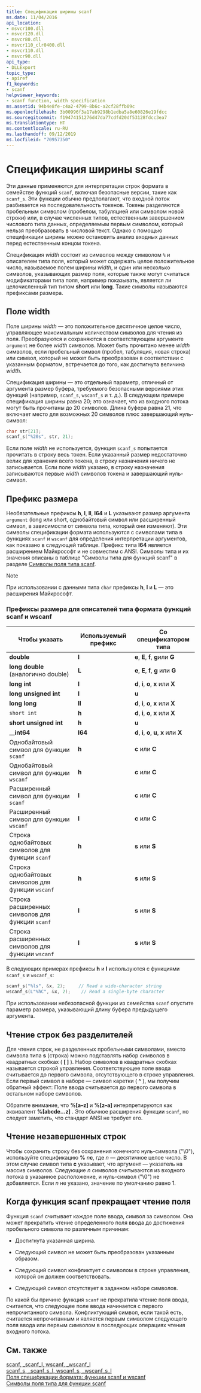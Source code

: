 ```yaml
---
title: Спецификация ширины scanf
ms.date: 11/04/2016
api_location:
- msvcr100.dll
- msvcr120.dll
- msvcr80.dll
- msvcr110_clr0400.dll
- msvcr110.dll
- msvcr90.dll
api_type:
- DLLExport
topic_type:
- apiref
f1_keywords:
- scanf
helpviewer_keywords:
- scanf function, width specification
ms.assetid: 94b4e8fe-c4a2-4799-8b6c-a2cf28ffb09c
ms.openlocfilehash: 3b00996f3a17ab9298b1edba5a8e60826e19fdcc
ms.sourcegitcommit: f19474151276d47da77cdfd20df53128fdcc3ea7
ms.translationtype: HT
ms.contentlocale: ru-RU
ms.lasthandoff: 09/12/2019
ms.locfileid: "70957350"
---
```

# <a name="scanf-width-specification"></a>Спецификация ширины scanf

Эти данные применяются для интерпретации строк формата в семействе функций `scanf`, включая безопасные версии, такие как `scanf_s`. Эти функции обычно предполагают, что входной поток разбивается на последовательность токенов. Токены разделяются пробельным символом (пробелом, табуляцией или символом новой строки) или, в случае численных типов, естественным завершением числового типа данных, определяемым первым символом, который нельзя преобразовать в числовой текст. Однако с помощью спецификации ширины можно остановить анализ входных данных перед естественным концом токена.

Спецификация *width* состоит из символов между символом `%` и описателем типа поля, который может содержать целое положительное число, называемое полем ширины *width*, и один или несколько символов, указывающих размер поля, которые также могут считаться модификаторами типа поля, например показывать, является ли целочисленный тип типом **short** или **long**. Такие символы называются префиксами размера.

## <a name="the-width-field"></a>Поле width

Поле ширины *width* — это положительное десятичное целое число, управляющее максимальным количеством символов для чтения из поля. Преобразуются и сохраняются в соответствующем аргументе `argument` не более *width* символов. Может быть прочитано менее *width* символов, если пробельный символ (пробел, табуляция, новая строка) или символ, который не может быть преобразован в соответствии с указанным форматом, встречается до того, как достигнута величина *width*.

Спецификация ширины — это отдельный параметр, отличный от аргумента размер буфера, требуемого безопасными версиями этих функций (например, `scanf_s`, `wscanf_s` и т. д.). В следующем примере спецификация ширины равна 20; это означает, что из входного потока могут быть прочитаны до 20 символов. Длина буфера равна 21, что включает место для возможных 20 символов плюс завершающий нуль-символ:

```C
char str[21];
scanf_s("%20s", str, 21);
```

Если поле *width* не используется, функция `scanf_s` попытается прочитать в строку весь токен. Если указанный размер недостаточно велик для хранения всего токена, в строку назначения ничего не записывается. Если поле *width* указано, в строку назначения записываются первые *width* символов токена и завершающий нуль-символ.

## <a name="the-size-prefix"></a>Префикс размера

Необязательные префиксы **h**, **l**, **ll**, **I64** и **L** указывают размер аргумента `argument` (long или short, однобайтовый символ или расширенный символ, в зависимости от символа типа, который они изменяют). Эти символы спецификации формата используются с символами типа в функциях `scanf` и `wscanf` для определения интерпретации аргументов, как показано в следующей таблице. Префикс типа **I64** является расширением Майкрософт и не совместим с ANSI. Символы типа и их значения описаны в таблице "Символы типа для функций scanf" в разделе [Символы поля типа scanf](../c-runtime-library/scanf-type-field-characters.md).

> [!NOTE]
> При использовании с данными типа `char` префиксы **h**, **l** и **L** — это расширения Майкрософт.

### <a name="size-prefixes-for-scanf-and-wscanf-format-type-specifiers"></a>Префиксы размера для описателей типа формата функций scanf и wscanf

|Чтобы указать|Используемый префикс|Со спецификатором типа|
|----------------|----------------|-------------------------|
|**double**|**l**|**e**, **E**, **f**, **g**или **G**|
|**long double** (аналогично double)|**L**|**e**, **E**, **f**, **g** или **G**|
|**long int**|**l**|**d**, **i**, **o**, **x** или **X**|
|**long unsigned int**|**l**|**u**|
|**long long**|**ll**|**d**, **i**, **o**, **x** или **X**|
|`short int`|**h**|**d**, **i**, **o**, **x** или **X**|
|**short unsigned int**|**h**|**u**|
|__**int64**|**I64**|**d**, **i**, **o**, **u**, **x** или **X**|
|Однобайтовый символ для функции `scanf`|**h**|**c** или **C**|
|Однобайтовый символ для функции `wscanf`|**h**|**c** или **C**|
|Расширенный символ для функции `scanf`|**l**|**c** или **C**|
|Расширенный символ для функции `wscanf`|**l**|**c** или **C**|
|Строка однобайтовых символов для функции `scanf`|**h**|**s** или **S**|
|Строка однобайтовых символов для функции `wscanf`|**h**|**s** или **S**|
|Строка расширенных символов для функции `scanf`|**l**|**s** или **S**|
|Строка расширенных символов для функции `wscanf`|**l**|**s** или **S**|

В следующих примерах префиксы **h** и **l** используются с функциями `scanf_s` и `wscanf_s`:

```C
scanf_s("%ls", &x, 2);     // Read a wide-character string
wscanf_s(L"%hC", &x, 2);    // Read a single-byte character
```

При использовании небезопасной функции из семейства `scanf` опустите параметр размера, указывающий длину буфера предыдущего аргумента.

## <a name="reading-undelimited-strings"></a>Чтение строк без разделителей

Для чтения строк, не разделенных пробельными символами, вместо символа типа **s** (строка) можно подставлять набор символов в квадратных скобках ( **[ ]** ). Набор символов в квадратных скобках называется строкой управления. Соответствующее поле ввода считывается до первого символа, отсутствующего в строке управления. Если первый символ в наборе — символ каретки ( **^** ), мы получим обратный эффект: Поле ввода считывается до первого символа в остальном наборе символов.

Обратите внимание, что **%[a–z]** и **%[z–a]** интерпретируются как эквивалент **%[abcde...z]** . Это обычное расширения функции `scanf`, но следует заметить, что стандарт ANSI не требует его.

## <a name="reading-unterminated-strings"></a>Чтение незавершенных строк

Чтобы сохранить строку без сохранения конечного нуль-символа ("\0"), используйте спецификацию **%** <em>n</em>**c**, где *n* — десятичное целое число. В этом случае символ типа **c** указывает, что аргумент — указатель на массив символов. Следующие *n* символов считываются из входного потока в указанное расположение, и нуль-символ ("\0") не добавляется. Если *n* не указано, значение по умолчанию равно 1.

## <a name="when-scanf-stops-reading-a-field"></a>Когда функция scanf прекращает чтение поля

Функция `scanf` считывает каждое поле ввода, символ за символом. Она может прекратить чтение определенного поля ввода до достижения пробельного символа по различным причинам:

- Достигнута указанная ширина.

- Следующий символ не может быть преобразован указанным образом.

- Следующий символ конфликтует с символом в строке управления, которой он должен соответствовать.

- Следующий символ отсутствует в заданном наборе символов.

По какой бы причине функция `scanf` не прекратила чтение поля ввода, считается, что следующее поле ввода начинается с первого непрочитанного символа. Конфликтующий символ, если такой есть, считается непрочитанным и является первым символом следующего поля ввода или первым символом в последующих операциях чтения входного потока.

## <a name="see-also"></a>См. также

[scanf, _scanf_l, wscanf, _wscanf_l](../c-runtime-library/reference/scanf-scanf-l-wscanf-wscanf-l.md)<br/>
[scanf_s, _scanf_s_l, wscanf_s, _wscanf_s_l](../c-runtime-library/reference/scanf-s-scanf-s-l-wscanf-s-wscanf-s-l.md)<br/>
[Поля спецификации формата: функции scanf и wscanf](../c-runtime-library/format-specification-fields-scanf-and-wscanf-functions.md)<br/>
[Символы поля типа для функции scanf](../c-runtime-library/scanf-type-field-characters.md)<br/>

